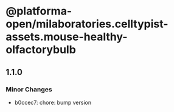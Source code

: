 # @platforma-open/milaboratories.celltypist-assets.mouse-healthy-olfactorybulb

## 1.1.0

### Minor Changes

- b0ccec7: chore: bump version
